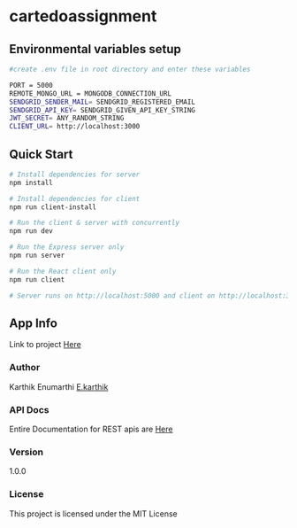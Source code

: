 # cartedoassignment



## Environmental variables setup

``` bash
#create .env file in root directory and enter these variables

PORT = 5000
REMOTE_MONGO_URL = MONGODB_CONNECTION_URL
SENDGRID_SENDER_MAIL= SENDGRID_REGISTERED_EMAIL
SENDGRID_API_KEY= SENDGRID_GIVEN_API_KEY_STRING
JWT_SECRET= ANY_RANDOM_STRING
CLIENT_URL= http://localhost:3000
```


## Quick Start

``` bash
# Install dependencies for server
npm install

# Install dependencies for client
npm run client-install

# Run the client & server with concurrently
npm run dev

# Run the Express server only
npm run server

# Run the React client only
npm run client

# Server runs on http://localhost:5000 and client on http://localhost:3000
```


## App Info

Link to project [Here](https://cartedo-challenge.herokuapp.com/)

### Author

Karthik Enumarthi
[E.karthik](https://www.ekarthik.tech)

### API Docs

Entire Documentation for REST apis are [Here](https://cartedo-challenge.herokuapp.com/docs/)

### Version

1.0.0

### License

This project is licensed under the MIT License
